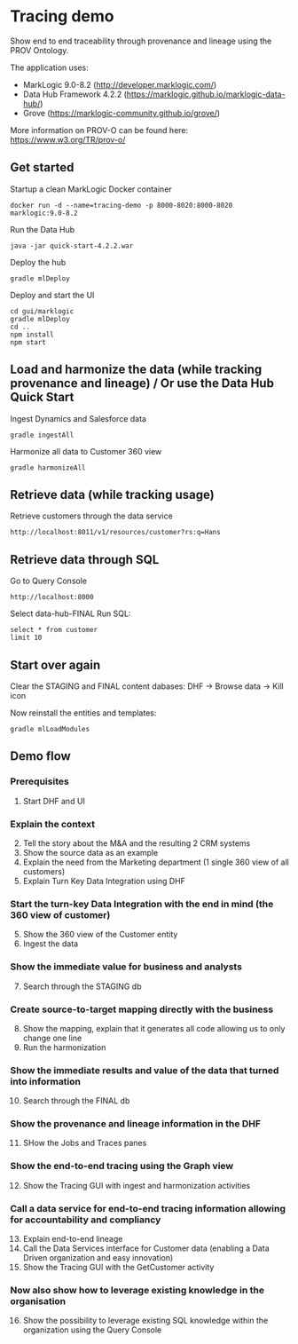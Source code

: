 # Tracing demo
Show end to end traceability through provenance and lineage using the PROV Ontology.

The application uses:
- MarkLogic 9.0-8.2 (http://developer.marklogic.com/)
- Data Hub Framework 4.2.2 (https://marklogic.github.io/marklogic-data-hub/)
- Grove (https://marklogic-community.github.io/grove/)

More information on PROV-O can be found here: https://www.w3.org/TR/prov-o/

## Get started
Startup a clean MarkLogic Docker container

`docker run -d --name=tracing-demo -p 8000-8020:8000-8020 marklogic:9.0-8.2`

Run the Data Hub

`java -jar quick-start-4.2.2.war`

Deploy the hub

`gradle mlDeploy`

Deploy and start the UI
```
cd gui/marklogic
gradle mlDeploy
cd ..
npm install
npm start
```

## Load and harmonize the data (while tracking provenance and lineage) / Or use the Data Hub Quick Start
Ingest Dynamics and Salesforce data

`gradle ingestAll`

Harmonize all data to Customer 360 view

`gradle harmonizeAll`

## Retrieve data (while tracking usage)
Retrieve customers through the data service

`http://localhost:8011/v1/resources/customer?rs:q=Hans`

## Retrieve data through SQL
Go to Query Console

`http://localhost:8000`

Select data-hub-FINAL
Run SQL:
```
select * from customer
limit 10
```

## Start over again
Clear the STAGING and FINAL content dabases: DHF -> Browse data -> Kill icon

Now reinstall the entities and templates:

`gradle mlLoadModules`

## Demo flow
### Prerequisites
1. Start DHF and UI
### Explain the context
2. Tell the story about the M&A and the resulting 2 CRM systems
3. Show the source data as an example
3. Explain the need from the Marketing department (1 single 360 view of all customers)
4. Explain Turn Key Data Integration using DHF
### Start the turn-key Data Integration with the end in mind (the 360 view of customer)
5. Show the 360 view of the Customer entity
6. Ingest the data
### Show the immediate value for business and analysts
7. Search through the STAGING db
### Create source-to-target mapping directly with the business
8. Show the mapping, explain that it generates all code allowing us to only change one line
9. Run the harmonization
### Show the immediate results and value of the data that turned into information
10. Search through the FINAL db
### Show the provenance and lineage information in the DHF
11. SHow the Jobs and Traces panes
### Show the end-to-end tracing using the Graph view
12. Show the Tracing GUI with ingest and harmonization activities
### Call a data service for end-to-end tracing information allowing for accountability and compliancy
13. Explain end-to-end lineage
14. Call the Data Services interface for Customer data (enabling a Data Driven organization and easy innovation)
15. Show the Tracing GUI with the GetCustomer activity
### Now also show how to leverage existing knowledge in the organisation
16. Show the possibility to leverage existing SQL knowledge within the organization using the Query Console
